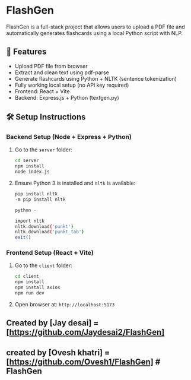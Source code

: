 # FlashGen 

FlashGen is a full-stack project that allows users to upload a PDF file and automatically generates flashcards using a local Python script with NLP.

## 🧠 Features
- Upload PDF file from browser
- Extract and clean text using pdf-parse
- Generate flashcards using Python + NLTK (sentence tokenization)
- Fully working local setup (no API key required)
- Frontend: React + Vite
- Backend: Express.js + Python (textgen.py)

## 🛠️ Setup Instructions

### Backend Setup (Node + Express + Python)
1. Go to the `server` folder:
    ```bash
    cd server
    npm install
    node index.js
    ```

2. Ensure Python 3 is installed and `nltk` is available:
    ```bash
    pip install nltk
    -m pip install nltk
    
    python -
    
    import nltk
    nltk.download('punkt')
    nltk.download('punkt_tab')
    exit()
    ```

### Frontend Setup (React + Vite)
1. Go to the `client` folder:
    ```bash
    cd client
    npm install
    npm install axios
    npm run dev
    ```

2. Open browser at: `http://localhost:5173`

## Created by [Jay desai] = [https://github.com/Jaydesai2/FlashGen]
## created by [Ovesh khatri] = [https://github.com/Ovesh1/FlashGen] #   F l a s h G e n  
 
